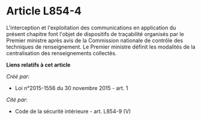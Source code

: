 # Article L854-4

L'interception et l'exploitation des communications en application du présent chapitre font l'objet de dispositifs de
traçabilité organisés par le Premier ministre après avis de la Commission nationale de contrôle des techniques de
renseignement. Le Premier ministre définit les modalités de la centralisation des renseignements collectés.

**Liens relatifs à cet article**

_Créé par_:

  - Loi n°2015-1556 du 30 novembre 2015 - art. 1

_Cité par_:

  - Code de la sécurité intérieure - art. L854-9 (V)
